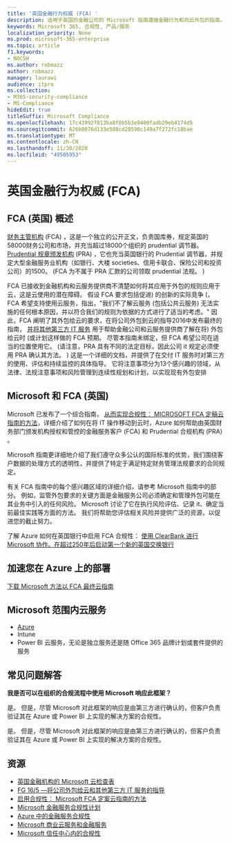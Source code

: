 ```yaml
---
title: '英国金融行为权威 (FCA) '
description: 适用于英国的金融公司的 Microsoft 指南遵循金融行为和向云外包的指南。
keywords: Microsoft 365, 合规性, 产品/服务
localization_priority: None
ms.prod: microsoft-365-enterprise
ms.topic: article
f1.keywords:
- NOCSH
ms.author: robmazz
author: robmazz
manager: laurawi
audience: itpro
ms.collection:
- M365-security-compliance
- MS-Compliance
hideEdit: true
titleSuffix: Microsoft Compliance
ms.openlocfilehash: 17c43992f813ba8f0b5b3e9400fadb29eb4174d5
ms.sourcegitcommit: 626b0076d133e588cd28598c149a7f272fc18bae
ms.translationtype: MT
ms.contentlocale: zh-CN
ms.lasthandoff: 11/30/2020
ms.locfileid: "49505953"
---
```

# <a name="united-kingdom-financial-conduct-authority-fca"></a>英国金融行为权威 (FCA) 

## <a name="fca-uk-overview"></a>FCA (英国) 概述

[财务主管机构](https://www.fca.org.uk/) (FCA) ，这是一个独立的公开正文，负责国库券，规定英国的58000财务公司和市场，并充当超过18000个组织的 prudential 调节器。 [Prudential 规章颁发机构](https://www.bankofengland.co.uk/pra/pages/default.aspx) (PRA) ，它也充当英国银行的 Prudential 调节器，并规定大型金融服务业机构（如银行、大楼 societies、信用卡联合、保险公司和投资公司）的1500。  (FCA 为不属于 PRA 汇款的公司领取 prudential 法规。 ) 

FCA 已接收到金融机构和云服务提供商不清楚如何将其应用于外包的规则应用于云，这是云使用的潜在障碍。 假设 FCA 要求包括促进) 的创新的实际竞争 (，FCA 希望支持使用云服务，指出，"我们不了解云服务 (包括公共云服务) 无法实施的任何根本原因，并以符合我们的规则为依据的方式进行了适当的考虑。" 因此，FCA 阐明了其外包给云的要求，在将公司外包到云的指导2016中发布最终的指南， [并将其他第三方 IT 服务](https://www.fca.org.uk/publication/finalised-guidance/fg16-5.pdf) 用于帮助金融公司和云服务提供商了解在将) 外包给云时 (或计划这样做的 FCA 预期。 尽管本指南未绑定，但 FCA 希望公司在适当的位置使用它。  (请注意，PRA 具有不同的法定目标，因此公司 it 规定必须使用 PRA 确认其方法。 ) 这是一个详细的文档，并提供了在交付 IT 服务时对第三方的使用、评估和持续监控的具体指导。 它将注意事项分为13个感兴趣的领域，从法律、法规注意事项和风险管理到连续性规划和计划，以实现现有外包安排

## <a name="microsoft-and-fca-uk"></a>Microsoft 和 FCA (英国) 

Microsoft 已发布了一个综合指南， [从而实现合规性： MICROSOFT FCA 定稿云指南的方法](https://go.microsoft.com/fwlink/p/?linkid=2101561)，详细介绍了如何在将 IT 操作移动到云时，Azure 如何帮助由英国财务部门颁发机构授权和管控的金融服务客户 (FCA) 和 Prudential 合规机构 (PRA) 。

Microsoft 指南更详细地介绍了我们遵守众多公认的国际标准的优势，我们围绕客户数据的处理方式的透明性，并提供了特定于满足特定财务管理法规要求的合同规定。

有关 FCA 指南中的每个感兴趣区域的详细介绍，请参考 Microsoft 指南中的部分。 例如，监管外包要求的关键方面是金融服务公司必须确定和管理外包可能在其业务中引入的任何风险。 Microsoft 讨论了它在执行风险评估、记录 it、确定当前最佳实践等方面的方法。 我们将帮助您评估相关风险并提供广泛的资源，以促进您的截止努力。

了解 Azure 如何在英国银行中启用 FCA 合规性： [使用 ClearBank 进行 Microsoft 协作。在超过250年后启动第一个新的英国交换银行](https://customers.microsoft.com/story/microsoft-collaborates-with-clearbank)

## <a name="accelerate-your-deployment-on-azure"></a>加速您在 Azure 上的部署

[下载 Microsoft 方法以 FCA 最终云指南](https://go.microsoft.com/fwlink/p/?linkid=2101561)

## <a name="microsoft-in-scope-cloud-services"></a>Microsoft 范围内云服务

- [Azure](https://aka.ms/AzureCompliance)
- Intune
- Power BI 云服务，无论是独立服务还是随 Office 365 品牌计划或套件提供的服务

## <a name="frequently-asked-questions"></a>常见问题解答

**我是否可以在组织的合规流程中使用 Microsoft 响应此框架？**

是。 但是，尽管 Microsoft 对此框架的响应是由第三方进行确认的，但客户负责验证其在 Azure 或 Power BI 上实现的解决方案的合规性。

是。 但是，尽管 Microsoft 对此框架的响应是由第三方进行确认的，但客户负责验证其在 Azure 或 Power BI 上实现的解决方案的合规性。

## <a name="resources"></a>资源

- [英国金融机构的 Microsoft 云检查表](https://aka.ms/Azure-UK-compliance)
- [FG 16/5 —将公司外包给云和其他第三方 IT 服务的指导](https://www.fca.org.uk/publication/finalised-guidance/fg16-5.pdf)
- [启用合规性： Microsoft FCA 定案云指南的方法](https://go.microsoft.com/fwlink/p/?linkid=2101561)
- [Microsoft 金融服务合规性计划](https://www.microsoft.com/download/details.aspx?id=55332)
- [Azure 中的金融服务合规性](https://azure.microsoft.com/resources/videos/azurecon-2015-financial-services-compliance-in-azure/)
- [Microsoft 商业云服务和金融服务](https://www.microsoft.com/trustcenter/cloudservices/financialservices)
- [Microsoft 信任中心内的合规性](https://www.microsoft.com/trust-center/compliance/compliance-overview)
